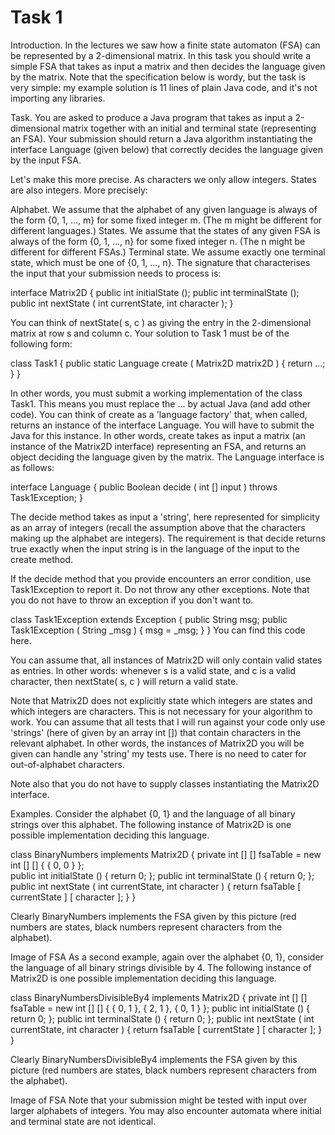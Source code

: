 # Task 1

Introduction. In the lectures we saw how a finite state automaton (FSA) can be represented by a 2-dimensional matrix. In this task you should write a simple FSA that takes as input a matrix and then decides the language given by the matrix. Note that the specification below is wordy, but the task is very simple: my example solution is 11 lines of plain Java code, and it's not importing any libraries.

Task. You are asked to produce a Java program that takes as input a 2-dimensional matrix together with an initial and terminal state (representing an FSA). Your submission should return a Java algorithm instantiating the interface Language (given below) that correctly decides the language given by the input FSA.

Let's make this more precise. As characters we only allow integers. States are also integers. More precisely:

Alphabet. We assume that the alphabet of any given language is always of the form {0, 1, ..., m} for some fixed integer m. (The m might be different for different languages.)
States. We assume that the states of any given FSA is always of the form {0, 1, ..., n} for some fixed integer n. (The n might be different for different FSAs.)
Terminal state. We assume exactly one terminal state, which must be one of {0, 1, ..., n}.
The signature that characterises the input that your submission needs to process is:

interface Matrix2D {
    public int initialState ();
    public int terminalState ();
    public int nextState ( int currentState, int character ); }
	  
You can think of nextState( s, c ) as giving the entry in the 2-dimensional matrix at row s and column c. Your solution to Task 1 must be of the following form:

class Task1 {
    public static Language create ( Matrix2D matrix2D ) { return ...; } }
	  
In other words, you must submit a working implementation of the class Task1. This means you must replace the ... by actual Java (and add other code). You can think of create as a 'language factory' that, when called, returns an instance of the interface Language. You will have to submit the Java for this instance. In other words, create takes as input a matrix (an instance of the Matrix2D interface) representing an FSA, and returns an object deciding the language given by the matrix. The Language interface is as follows:

interface Language {
    public Boolean decide ( int [] input ) throws Task1Exception; }
	  
The decide method takes as input a 'string', here represented for simplicity as an array of integers (recall the assumption above that the characters making up the alphabet are integers). The requirement is that decide returns true exactly when the input string is in the language of the input to the create method.

If the decide method that you provide encounters an error condition, use Task1Exception to report it. Do not throw any other exceptions. Note that you do not have to throw an exception if you don't want to.

class Task1Exception extends Exception {
    public String msg;
    public Task1Exception ( String _msg ) { msg = _msg; } }
You can find this code here.

You can assume that, all instances of Matrix2D will only contain valid states as entries. In other words: whenever s is a valid state, and c is a valid character, then nextState( s, c ) will return a valid state.

Note that Matrix2D does not explicitly state which integers are states and which integers are characters. This is not necessary for your algorithm to work. You can assume that all tests that I will run against your code only use 'strings' (here of given by an array int []) that contain characters in the relevant alphabet. In other words, the instances of Matrix2D you will be given can handle any 'string' my tests use. There is no need to cater for out-of-alphabet characters.

Note also that you do not have to supply classes instantiating the Matrix2D interface.

Examples. Consider the alphabet {0, 1} and the language of all binary strings over this alphabet. The following instance of Matrix2D is one possible implementation deciding this language.

class BinaryNumbers implements Matrix2D {
    private int [] [] fsaTable = new int [] [] { { 0, 0 } };	
    public int initialState () { return 0; };
    public int terminalState () { return 0; };
    public int nextState ( int currentState, int character ) {
	return fsaTable [ currentState ] [ character ]; } }
	  
Clearly BinaryNumbers implements the FSA given by this picture (red numbers are states, black numbers represent characters from the alphabet).

Image of FSA
As a second example, again over the alphabet {0, 1}, consider the language of all binary strings divisible by 4. The following instance of Matrix2D is one possible implementation deciding this language.

class BinaryNumbersDivisibleBy4 implements Matrix2D {
    private int [] [] fsaTable
        = new int [] [] { { 0, 1 }, { 2, 1 }, { 0, 1 } };
    public int initialState () { return 0; };
    public int terminalState () { return 0; };
    public int nextState ( int currentState, int character ) {
	return fsaTable [ currentState ] [ character ]; } }
	  
Clearly BinaryNumbersDivisibleBy4 implements the FSA given by this picture (red numbers are states, black numbers represent characters from the alphabet).

Image of FSA
Note that your submission might be tested with input over larger alphabets of integers. You may also encounter automata where initial and terminal state are not identical.
